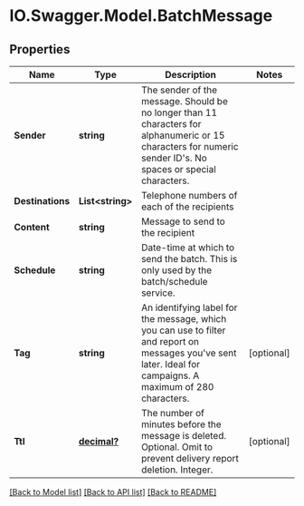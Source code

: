 # IO.Swagger.Model.BatchMessage
## Properties

Name | Type | Description | Notes
------------ | ------------- | ------------- | -------------
**Sender** | **string** | The sender of the message. Should be no longer than 11 characters for alphanumeric or 15 characters for numeric sender ID&#x27;s. No spaces or special characters. | 
**Destinations** | **List&lt;string&gt;** | Telephone numbers of each of the recipients | 
**Content** | **string** | Message to send to the recipient | 
**Schedule** | **string** | Date-time at which to send the batch. This is only used by the batch/schedule service. | 
**Tag** | **string** | An identifying label for the message, which you can use to filter and report on messages you&#x27;ve sent later. Ideal for campaigns. A maximum of 280 characters. | [optional] 
**Ttl** | [**decimal?**](BigDecimal.md) | The number of minutes before the message is deleted. Optional. Omit to prevent delivery report deletion. Integer. | [optional] 

[[Back to Model list]](../README.md#documentation-for-models) [[Back to API list]](../README.md#documentation-for-api-endpoints) [[Back to README]](../README.md)

